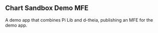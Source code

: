 ## Chart Sandbox Demo MFE

A demo app that combines Pi Lib and d-theia, publishing an MFE for the demo app.
